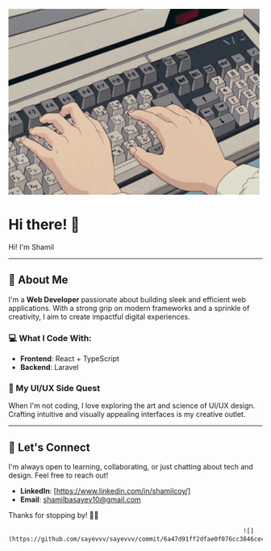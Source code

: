 ![](https://github.com/sayevvv/sayevvv/blob/main/assets/f82213b334541c0a2e83e3bf733f881f.gif)

# Hi there! 👋

Hi! I'm Shamil

---

## 🚀 About Me

I'm a **Web Developer** passionate about building sleek and efficient web applications. With a strong grip on modern frameworks and a sprinkle of creativity, I aim to create impactful digital experiences.

### 💻 What I Code With:
- **Frontend**: React + TypeScript
- **Backend**: Laravel

### 🎨 My UI/UX Side Quest
When I'm not coding, I love exploring the art and science of UI/UX design. Crafting intuitive and visually appealing interfaces is my creative outlet.

---

## 🤝 Let's Connect
I'm always open to learning, collaborating, or just chatting about tech and design. Feel free to reach out!

- **LinkedIn**: [https://www.linkedin.com/in/shamilcoy/]
- **Email**: shamilbasayev10@gmail.com

Thanks for stopping by! 🚀👋

                                                                     ![](https://github.com/sayevvv/sayevvv/commit/6a47d91ff2dfae0f076cc3846cec88650f9a6a97)

<!---
sayevvv/sayevvv is a ✨ special ✨ repository because its `README.md` (this file) appears on your GitHub profile.
You can click the Preview link to take a look at your changes.
--->
